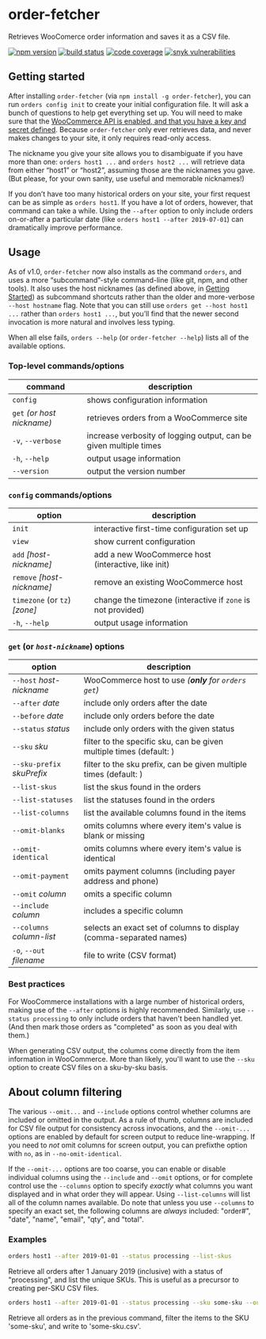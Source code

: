 # order-fetcher

Retrieves WooComerce order information and saves it as a CSV file.

[![npm version](https://img.shields.io/npm/v/order-fetcher.svg?logo=npm)](https://www.npmjs.com/package/order-fetcher)
[![build status](https://img.shields.io/github/workflow/status/JaredReisinger/order-fetcher/build/master.svg?logo=github)](https://github.com/JaredReisinger/order-fetcher/actions?query=workflow%3Abuild+branch%3Amaster)
[![code coverage](https://img.shields.io/codecov/c/github/JaredReisinger/order-fetcher.svg?logo=codecov)](https://codecov.io/github/JaredReisinger/order-fetcher)
[![snyk vulnerabilities](https://img.shields.io/snyk/vulnerabilities/github/JaredReisinger/order-fetcher.svg?logo=snyk)](https://snyk.io/test/github/JaredReisinger/order-fetcher)

## Getting started

After installing `order-fetcher` (via `npm install -g order-fetcher`), you can run `orders config init` to create your initial configuration file. It will ask a bunch of questions to help get everything set up. You will need to make sure that the [WooCommerce API is enabled, and that you have a key and secret defined](https://docs.woocommerce.com/document/woocommerce-rest-api/). Because `order-fetcher` only ever retrieves data, and never makes changes to your site, it only requires read-only access.

The nickname you give your site allows you to disambiguate if you have more than one: `orders host1 ...` and `orders host2 ...` will retrieve data from either “host1” or “host2”, assuming those are the nicknames you gave. (But please, for your own sanity, use useful and memorable nicknames!)

If you don’t have too many historical orders on your site, your first request can be as simple as `orders host1`. If you have a lot of orders, however, that command can take a while. Using the `--after` option to only include orders on-or-after a particular date (like `orders host1 --after 2019-07-01`) can dramatically improve performance.

## Usage

As of v1.0, `order-fetcher` now also installs as the command `orders`, and uses a more “subcommand”-style command-line (like git, npm, and other tools). It also uses the host nicknames (as defined above, in [Getting Started](#getting-started)) as subcommand shortcuts rather than the older and more-verbose `--host hostname` flag. Note that you can still use `orders get --host host1 ...` rather than `orders host1 ...`, but you’ll find that the newer second invocation is more natural and involves less typing.

When all else fails, `orders --help` (or `order-fetcher --help`) lists all of the available options.

### Top-level commands/options

| command                    | description                                                       |
| -------------------------- | ----------------------------------------------------------------- |
| `config`                   | shows configuration information                                   |
| `get` _(or host nickname)_ | retrieves orders from a WooCommerce site                          |
| `-v`, `--verbose`          | increase verbosity of logging output, can be given multiple times |
| `-h`, `--help`             | output usage information                                          |
| `--version`                | output the version number                                         |

### `config` commands/options

| option                        | description                                                 |
| ----------------------------- | ----------------------------------------------------------- |
| `init`                        | interactive first-time configuration set up                 |
| `view`                        | show current configuration                                  |
| `add` _[host-nickname]_       | add a new WooCommerce host (interactive, like init)         |
| `remove` _[host-nickname]_    | remove an existing WooCommerce host                         |
| `timezone` (or `tz`) _[zone]_ | change the timezone (interactive if `zone` is not provided) |
| `-h`, `--help`                | output usage information                                    |

### `get` (or _`host-nickname`_) options

| option                     | description                                                         |
| -------------------------- | ------------------------------------------------------------------- |
| `--host` _host-nickname_   | WooCommerce host to use _(**only** for `orders get`)_               |
| `--after` _date_           | include only orders after the date                                  |
| `--before` _date_          | include only orders before the date                                 |
| `--status` _status_        | include only orders with the given status                           |
| `--sku` _sku_              | filter to the specific sku, can be given multiple times (default: ) |
| `--sku-prefix` _skuPrefix_ | filter to the sku prefix, can be given multiple times (default: )   |
| `--list-skus`              | list the skus found in the orders                                   |
| `--list-statuses`          | list the statuses found in the orders                               |
| `--list-columns`           | list the available columns found in the items                       |
| `--omit-blanks`            | omits columns where every item's value is blank or missing          |
| `--omit-identical`         | omits columns where every item's value is identical                 |
| `--omit-payment`           | omits payment columns (including payer address and phone)           |
| `--omit` _column_          | omits a specific column                                             |
| `--include` _column_       | includes a specific column                                          |
| `--columns` _column-list_  | selects an exact set of columns to display (comma-separated names)  |
| `-o`, `--out` _filename_   | file to write (CSV format)                                          |

### Best practices

For WooCommerce installations with a large number of historical orders, making use of the `--after` options is highly recommended. Similarly, use `--status processing` to only include orders that haven't been handled yet. (And then mark those orders as "completed" as soon as you deal with them.)

When generating CSV output, the columns come directly from the item information in WooCommerce. More than likely, you'll want to use the `--sku` option to create CSV files on a sku-by-sku basis.

## About column filtering

The various `--omit...` and `--include` options control whether columns are included or omitted in the output. As a rule of thumb, columns are included for CSV file output for consistency across invocations, and the `--omit-...` options are enabled by default for screen output to reduce line-wrapping. If you need to _not_ omit columns for screen output, you can prefixthe option with `no`, as in `--no-omit-identical`.

If the `--omit-...` options are too coarse, you can enable or disable individual columns using the `--include` and `--omit` options, or for complete control use the `--columns` option to specify _exactly_ what columns you want displayed and in what order they will appear. Using `--list-columns` will list all of the column names available. Do note that unless you use `--columns` to specify an exact set, the following columns are _always_ included: "order#", "date", "name", "email", "qty", and "total".

### Examples

```sh
orders host1 --after 2019-01-01 --status processing --list-skus
```

Retrieve all orders after 1 January 2019 (inclusive) with a status of "processing", and list the unique SKUs. This is useful as a precursor to creating per-SKU CSV files.

```sh
orders host1 --after 2019-01-01 --status processing --sku some-sku --out some-sku.csv
```

Retrieve all orders as in the previous command, filter the items to the SKU 'some-sku', and write to 'some-sku.csv'.

